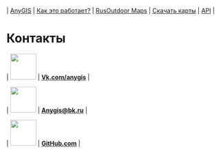| [AnyGIS][01] | [Как это работает?][02] | [RusOutdoor Maps][03] | [Скачать карты][04] | [API][05] |


[01]: https://nnngrach.github.io/AnyGIS_maps/index
[02]: https://nnngrach.github.io/AnyGIS_maps/Web/Html/Description_ru
[03]: https://nnngrach.github.io/AnyGIS_maps/Web/Html/RusOutdoor_ru
[04]: https://nnngrach.github.io/AnyGIS_maps/Web/Html/DownloadPage_ru
[05]: https://nnngrach.github.io/AnyGIS_maps/Web/Html/Api_ru



# Контакты


| <img src="https://nnngrach.github.io/AnyGIS_maps/Web/Img/icon_vk.png" width="60"/> | **[Vk.com/anygis][11]** |

| <img src="https://nnngrach.github.io/AnyGIS_maps/Web/Img/icon_email.png" width="60"/> | **[Anygis@bk.ru][12]** |

| <img src="https://nnngrach.github.io/AnyGIS_maps/Web/Img/icon_git.png" width="60"/> | **[GitHub.com][13]** |








[11]: https://vk.com/anygis
[12]: mailto:anygis@bk.ru
[13]: https://github.com/nnngrach/AnyGIS_server
[14]: https://github.com/nnngrach/AnyGIS_server



